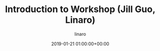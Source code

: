 ---
author: linaro
categories:
- events
- workshop
- arm-hpc-asia-2019
comments: false
event: arm-hpc-asia-2019
date: '2019-01-21 01:00:00+00:00'
slot: 08:55	- 09:00
image:
  featured: true
  path: /assets/images/content/introduction-to-workshop.jpg
layout: resource-post
title: 'Introduction to Workshop (Jill Guo, Linaro)'
tag: resource
speakers:
- biography: '""'
  company: Linaro
  job-title: 
  name: Jill Guo
youtube_video_url: https://www.youtube.com/watch?v=6xdgQPXdrXY&index=2&list=PLKZSArYQptsPLGSEUycUowh9oy8WF_epV&t=0s
amazon_s3_presentation_url: https://static.linaro.org/event-resources/arm-hpc-asia-2019/slides/1.+Introduction+to+workshop+(Jill+Guo%2C+Linaro).pdf
---